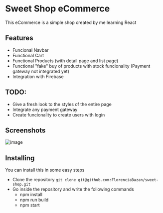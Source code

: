 # Sweet Shop eCommerce
  This eCommerce is a simple shop created by me learning React
## Features
  * Funcional Navbar
  * Functional Cart
  * Functional Products (with detail page and list page)
  * Functional "fake" buy of products with stock funcionality (Payment gateway not integrated yet)
  * Integration with Firebase
## TODO:
  * Give a fresh look to the styles of the entire page
  * Integrate any payment gateway
  * Create funcionality to create users with login

## Screenshots
![image](https://user-images.githubusercontent.com/49251508/196572981-1b0a949d-6dec-40dc-97bb-44c741f792cb.png)

## Installing
  You can install this in some easy steps
  
  * Clone the repository `git clone git@github.com:FlorenciaBazan/sweet-shop.git`
  * Go inside the repository and write the following commands
    * npm install
    * npm run build
    * npm start
